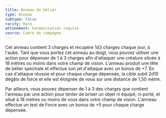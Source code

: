 ```yaml
---
title: Anneau du bélier
type: Anneau
subtype: false
rarity: Rare
attunement: harmonisation requise
source: Cadre de campagne
---
```

Cet anneau contient 3 charges et récupère 1d3 charges chaque jour, à l'aube. Tant que vous portez cet anneau au doigt, vous pouvez utiliser une action pour dépenser de 1 à 3 charges afin d'attaquer une créature située à 18 mètres ou moins dans votre champ de vision. L'anneau produit une tête de bélier spectrale et effectue son jet d'attaque avec un bonus de +7. En cas d'attaque réussie et pour chaque charge dépensée, la cible subit 2d10 dégâts de force et elle est éloignée de vous sur une distance de 1,50 mètre.

Par ailleurs, vous pouvez dépenser de 1 à 3 des charges que contient l'anneau par une action pour tenter de briser un objet ni équipé, ni porté, et situé à 18 mètres ou moins de vous dans votre champ de vision. L'anneau effectue un test de Force avec un bonus de +5 pour chaque charge dépensée.

